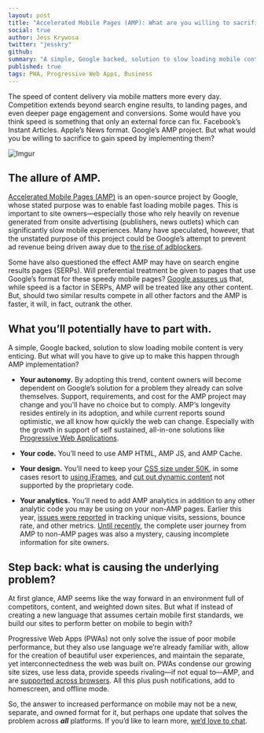 ```yaml
---
layout: post
title: "Accelerated Mobile Pages (AMP): What are you willing to sacrifice for speed?"
social: true
author: Jess Krywosa
twitter: "jesskry"
github:
summary: "A simple, Google backed, solution to slow loading mobile content is very enticing. But what will you have to give up to make this happen?"
published: true
tags: PWA, Progressive Web Apps, Business
---
```


The speed of content delivery via mobile matters more every day. Competition extends beyond search engine results, to landing pages, and even deeper page engagement and conversions. Some would have you think speed is something that only an external force can fix. Facebook’s Instant Articles. Apple’s News format. Google’s AMP project. But what would you be willing to sacrifice to gain speed by implementing them?
 
![Imgur](https://i.imgur.com/vP6xYKB.png)
 
## The allure of AMP.
 
[Accelerated Mobile Pages (AMP)](https://www.ampproject.org/) is an open-source project by Google, whose stated purpose was to enable fast loading mobile pages. This is important to site owners—especially those who rely heavily on revenue generated from onsite advertising (publishers, news outlets) which can significantly slow mobile experiences. Many have speculated, however, that the unstated purpose of this project could be Google’s attempt to prevent ad revenue being driven away due to [the rise of adblockers](https://blog.kissmetrics.com/is-adblock-killing-conversions/). 
 
Some have also questioned the effect AMP may have on search engine results pages (SERPs). Will preferential treatment be given to pages that use Google’s format for these speedy mobile pages? [Google assures us](http://adage.com/article/digital/official-launch-date-google-amp-confirmed/302746/) that, while speed is a factor in SERPs, AMP will be treated like any other content. But, should two similar results compete in all other factors and the AMP is faster, it will, in fact, outrank the other. 
 
## What you’ll potentially have to part with.
 
A simple, Google backed, solution to slow loading mobile content is very enticing. But what will you have to give up to make this happen through AMP implementation?
 
* **Your autonomy.**
By adopting this trend, content owners will become dependent on Google’s solution for a problem they already can solve themselves. Support, requirements, and cost for the AMP project may change and you’ll have no choice but to comply. AMP’s longevity resides entirely in its adoption, and while current reports sound optimistic, we all know how quickly the web can change. Especially with the growth in support of self sustained, all-in-one solutions like [Progressive Web Applications](https://dockyard.com/blog/2017/05/03/five-business-problems-pwas-solve).
 
* **Your code.**
You’ll need to use AMP HTML, AMP JS, and AMP Cache.
 
* **Your design.**
You’ll need to keep your [CSS size under 50K](https://www.ampproject.org/docs/guides/responsive_amp), in some cases resort to [using iFrames](https://www.ampproject.org/docs/guides/iframes), and [cut out dynamic content](https://www.ampproject.org/learn/about-how/) not supported by the proprietary code. 
 
* **Your analytics.**
You’ll need to add AMP analytics in addition to any other analytic code you may be using on your non-AMP pages. Earlier this year, [issues were reported](http://marketingland.com/amp-bug-bad-google-analytics-208217) in tracking unique visits, sessions, bounce rate, and other metrics. [Until recently](http://marketingland.com/amp-bug-bad-google-analytics-208217), the complete user journey from AMP to non-AMP pages was also a mystery, causing incomplete information for site owners. 
 
## Step back: what is causing the underlying problem?
At first glance, AMP seems like the way forward in an environment full of competitors, content, and weighted down sites. But what if instead of creating a new language that assumes certain mobile first standards, we build our sites to perform better on mobile to begin with? 
 
Progressive Web Apps (PWAs) not only solve the issue of poor mobile performance, but they also use language we’re already familiar with, allow for the creation of beautiful user experiences, and maintain the separate, yet interconnectedness the web was built on. PWAs condense our growing site sizes, use less data, provide speeds rivaling—if not equal to—AMP, and are [supported across browsers](https://jakearchibald.github.io/isserviceworkerready/). All this plus push notifications, add to homescreen, and offline mode. 
 
So, the answer to increased performance on mobile may not be a new, separate, and owned format for it, but perhaps one update that solves the problem across **_all_** platforms. If you’d like to learn more, [we’d love to chat](https://dockyard.com/contact/hire-us).
